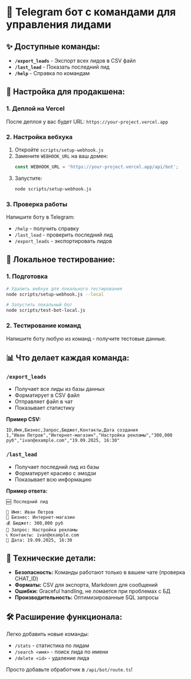 # 🤖 Telegram бот с командами для управления лидами

## ✨ Доступные команды:

- **`/export_leads`** - Экспорт всех лидов в CSV файл
- **`/last_lead`** - Показать последний лид
- **`/help`** - Справка по командам

## 🚀 Настройка для продакшена:

### 1. Деплой на Vercel
После деплоя у вас будет URL: `https://your-project.vercel.app`

### 2. Настройка вебхука
1. Откройте `scripts/setup-webhook.js`
2. Замените `WEBHOOK_URL` на ваш домен:
   ```javascript
   const WEBHOOK_URL = 'https://your-project.vercel.app/api/bot';
   ```
3. Запустите:
   ```bash
   node scripts/setup-webhook.js
   ```

### 3. Проверка работы
Напишите боту в Telegram:
- `/help` - получить справку
- `/last_lead` - проверить последний лид
- `/export_leads` - экспортировать лидов

## 🧪 Локальное тестирование:

### 1. Подготовка
```bash
# Удалить вебхук для локального тестирования
node scripts/setup-webhook.js --local

# Запустить локальный бот
node scripts/test-bot-local.js
```

### 2. Тестирование команд
Напишите боту любую из команд - получите тестовые данные.

## 📊 Что делает каждая команда:

### `/export_leads`
- Получает все лиды из базы данных
- Форматирует в CSV файл
- Отправляет файл в чат
- Показывает статистику

**Пример CSV:**
```
ID,Имя,Бизнес,Запрос,Бюджет,Контакты,Дата создания
1,"Иван Петров","Интернет-магазин","Настройка рекламы","300,000 руб","ivan@example.com","19.09.2025, 16:30"
```

### `/last_lead`
- Получает последний лид из базы
- Форматирует красиво с эмодзи
- Показывает всю информацию

**Пример ответа:**
```
🆕 Последний лид

👤 Имя: Иван Петров
🏢 Бизнес: Интернет-магазин
💰 Бюджет: 300,000 руб
📝 Запрос: Настройка рекламы
📞 Контакты: ivan@example.com
📅 Дата: 19.09.2025, 16:30
```

## 🔧 Технические детали:

- **Безопасность:** Команды работают только в вашем чате (проверка CHAT_ID)
- **Форматы:** CSV для экспорта, Markdown для сообщений
- **Ошибки:** Graceful handling, не ломается при проблемах с БД
- **Производительность:** Оптимизированные SQL запросы

## 🛠️ Расширение функционала:

Легко добавить новые команды:
- `/stats` - статистика по лидам
- `/search <имя>` - поиск лида по имени
- `/delete <id>` - удаление лида

Просто добавьте обработчик в `/api/bot/route.ts`!
